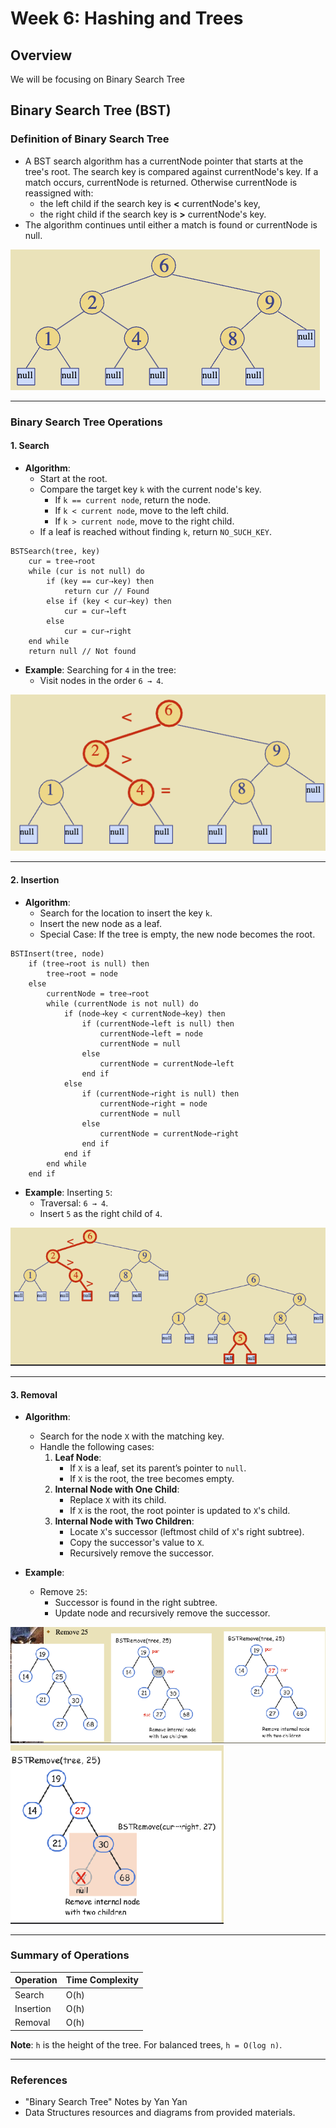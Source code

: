 # Week 6: Hashing and Trees
 
## Overview
We will be focusing on Binary Search Tree 

## Binary Search Tree (BST)

### **Definition of Binary Search Tree**
- A BST search algorithm has a currentNode pointer that starts at the tree's root. The search key is compared against currentNode's key. If a match occurs, currentNode is returned. Otherwise currentNode is reassigned with:
    - the left child if the search key is **<** currentNode's key,
    - the right child if the search key is **>** currentNode's key.
- The algorithm continues until either a match is found or currentNode is null.

![Binary Search Tree](/week8-hashing&trees/images/image6.png)

---

### Binary Search Tree Operations

#### **1. Search**
- **Algorithm**:
  - Start at the root.
  - Compare the target key `k` with the current node's key.
    - If `k == current node`, return the node.
    - If `k < current node`, move to the left child.
    - If `k > current node`, move to the right child.
  - If a leaf is reached without finding `k`, return `NO_SUCH_KEY`.

```pseudo
BSTSearch(tree, key)
    cur = tree⇢root
    while (cur is not null) do
        if (key == cur⇢key) then
            return cur // Found
        else if (key < cur⇢key) then
            cur = cur⇢left
        else
            cur = cur⇢right
    end while
    return null // Not found
```
- **Example**: Searching for `4` in the tree:
  - Visit nodes in the order `6 → 4`.

![Binary Search Tree -- Search Example](/week8-hashing&trees/images/image7.png)

---

#### **2. Insertion**
- **Algorithm**:
  - Search for the location to insert the key `k`.
  - Insert the new node as a leaf.
  - Special Case: If the tree is empty, the new node becomes the root.
```pseudo
BSTInsert(tree, node)
    if (tree⇢root is null) then
        tree⇢root = node
    else
        currentNode = tree⇢root
        while (currentNode is not null) do
            if (node⇢key < currentNode⇢key) then
                if (currentNode⇢left is null) then
                    currentNode⇢left = node
                    currentNode = null
                else
                    currentNode = currentNode⇢left
                end if
            else
                if (currentNode⇢right is null) then
                    currentNode⇢right = node
                    currentNode = null
                else
                    currentNode = currentNode⇢right
                end if
            end if
        end while
    end if
```
- **Example**: Inserting `5`:
  - Traversal: `6 → 4`.
  - Insert `5` as the right child of `4`.

![Binary Search Tree -- Insertion Example](/week8-hashing&trees/images/image8.png)

---

#### **3. Removal**
- **Algorithm**:
  - Search for the node `X` with the matching key.
  - Handle the following cases:
    1. **Leaf Node**:
       - If `X` is a leaf, set its parent’s pointer to `null`.
       - If `X` is the root, the tree becomes empty.
    2. **Internal Node with One Child**:
       - Replace `X` with its child.
       - If `X` is the root, the root pointer is updated to `X`'s child.
    3. **Internal Node with Two Children**:
       - Locate `X`'s successor (leftmost child of `X`'s right subtree).
       - Copy the successor's value to `X`.
       - Recursively remove the successor.

- **Example**:
  - Remove `25`:
    - Successor is found in the right subtree.
    - Update node and recursively remove the successor.

![Binary Search Tree -- Removal](/week8-hashing&trees/images/image9.png)
![Binary Search Tree -- Removal](/week8-hashing&trees/images/image10.png)

---

### Summary of Operations
| **Operation**    | **Time Complexity** |
|-------------------|---------------------|
| Search            | O(h)               |
| Insertion         | O(h)               |
| Removal           | O(h)               |

**Note**: `h` is the height of the tree. For balanced trees, `h = O(log n)`.

---

### References
- "Binary Search Tree" Notes by Yan Yan
- Data Structures resources and diagrams from provided materials.
